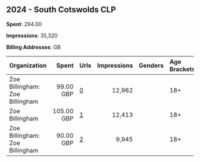 ## 2024 - South Cotswolds CLP 
**Spent**: 294.00

**Impressions**: 35,320

**Billing Addresses**: GB

|Organization|Spent|Urls|Impressions|Genders|Age Brackets|Country Codes|
|:---|---:|:---|---:|:---|:---|:---|
|Zoe Billingham: Zoe Billingham|99.00 GBP|[0](https://www.snap.com/political-ads/asset/9fb9363331e8bd298efd46a5f38c15c58febce58a5807f0ddc5a235bf858da4c?mediaType=png)|12,962||18+|united kingdom|
|Zoe Billingham|105.00 GBP|[1](https://www.snap.com/political-ads/asset/6f813dd799047a8b08b15c0197ec6d1ab448456f6e62556a333a78548418adec?mediaType=jpeg)|12,413||18+|united kingdom|
|Zoe Billingham: Zoe Billingham|90.00 GBP|[2](https://www.snap.com/political-ads/asset/2affa18f168d9435d46e9bcdbb43a89222ea052e1864539e74e0d5bb1eeecdab?mediaType=png)|9,945||18+|united kingdom|
